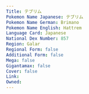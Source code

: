 ```yaml
---
﻿Title: テブリム
Pokemon Name Japanese: テブリム
Pokemon Name German: Brimano
Pokemon Name English: Hattrem
Language Card: Japanese
National Dex Number: 857
Region: Galar
Regional Form: false
Additional Form: false
Mega: false
Gigantamax: false
Cover: false
Link: 
Owned: 
---
```

